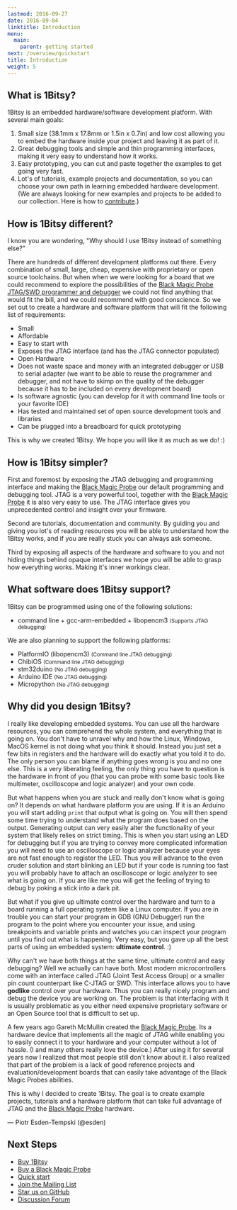 ```yaml
---
lastmod: 2016-09-27
date: 2016-09-04
linktitle: Introduction
menu:
  main:
    parent: getting started
next: /overview/quickstart
title: Introduction
weight: 5
---
```


## What is 1Bitsy?

1Bitsy is an embedded hardware/software development platform. With several main goals:

1. Small size (38.1mm x 17.8mm or 1.5in x 0.7in) and low cost allowing you to embed the hardware inside your project and leaving it as part of it.
2. Great debugging tools and simple and thin programming interfaces, making it very easy to understand how it works.
3. Easy prototyping, you can cut and paste together the examples to get going very fast.
4. Lot's of tutorials, example projects and documentation, so you can choose your own path in learning embedded hardware development. (We are always looking for new examples and projects to be added to our collection. Here is how to [contribute](/community/contributing/).)

## How is 1Bitsy different?

I know you are wondering, "Why should I use 1Bitsy instead of
something else?"

There are hundreds of different development platforms out there. Every
combination of small, large, cheap, expensive with proprietary or open source
toolchains. But when when we were looking for a board that we could recommend to
explore the possibilities of the [Black Magic Probe JTAG/SWD programmer and
debugger](http://github.com/blacksphere/blackmagic) we could not find anything
that would fit the bill, and we could recommend with good conscience. So we set
out to create a hardware and software platform that will fit the following list
of requirements:

* Small
* Affordable
* Easy to start with
* Exposes the JTAG interface (and has the JTAG connector populated)
* Open Hardware
* Does not waste space and money with an integrated debugger or USB to serial
  adapter (we want to be able to reuse the programmer and debugger, and not have
  to skimp on the quality of the debugger because it has to be included on every
  development board)
* Is software agnostic (you can develop for it with command line tools or your favorite IDE)
* Has tested and maintained set of open source development tools and libraries
* Can be plugged into a breadboard for quick prototyping

This is why we created 1Bitsy. We hope you will like it as much as we do!  :)

## How is 1Bitsy simpler?

First and foremost by exposing the JTAG debugging and programming interface and
making the [Black Magic Probe](http://github.com/blacksphere/blackmagic) our
default programming and debugging tool. JTAG is a very powerful tool, together
with the [Black Magic Probe](http://github.com/blacksphere/blackmagic) it is
also very easy to use. The JTAG interface gives you unprecedented control and
insight over your firmware.

Second are tutorials, documentation and community. By guiding you and giving you
lot's of reading resources you will be able to understand how the 1Bitsy works,
and if you are really stuck you can always ask someone.

Third by exposing all aspects of the hardware and software to you and not hiding
things behind opaque interfaces we hope you will be able to grasp how everything
works. Making it's inner workings clear.

## What software does 1Bitsy support?

1Bitsy can be programmed using one of the following solutions:

* command line + gcc-arm-embedded + libopencm3 <small>(Supports JTAG debugging)</small>

We are also planning to support the following platforms:

* PlatformIO (libopencm3) <small>(Command line JTAG debugging)</small>
* ChibiOS <small>(Command line JTAG debugging)</small>
* stm32duino <small>(No JTAG debugging)</small>
* Arduino IDE <small>(No JTAG debugging)</small>
* Micropython <small>(No JTAG debugging)</small>

## Why did you design 1Bitsy?

I really like developing embedded systems. You can use all the hardware
resources, you can comprehend the whole system, and everything that is going on.
You don't have to unravel why and how the Linux, Windows, MacOS kernel is not
doing what you think it should. Instead you just set a few bits in registers and
the hardware will do exactly what you told it to do. The only person you can
blame if anything goes wrong is you and no one else. This is a very liberating
feeling, the only thing you have to question is the hardware in front of you
(that you can probe with some basic tools like multimeter, oscilloscope and
logic analyzer) and your own code.

But what happens when you are stuck and really don't know what is going on? It
depends on what hardware platform you are using. If it is an Arduino you will
start adding `print` that output what is going on. You will then spend some time
trying to understand what the program does based on the output. Generating
output can very easily alter the functionality of your system that likely relies
on strict timing. This is when you start using an LED for debugging but if you
are trying to convey more complicated information you will need to use an
oscilloscope or logic analyzer because your eyes are not fast enough to register
the LED. Thus you will advance to the even cruder solution and start blinking an
LED but if your code is running too fast you will probably have to attach an
oscilloscope or logic analyzer to see what is going on. If you are like me you
will get the feeling of trying to debug by poking a stick into a dark pit.

But what if you give up ultimate control over the hardware and turn to a board
running a full operating system like a Linux computer. If you are in trouble you
can start your program in GDB (GNU Debugger) run the program to the point where
you encounter your issue, and using breakpoints and variable prints and watches
you can inspect your program until you find out what is happening. Very easy,
but you gave up all the best parts of using an embedded system: __ultimate
control__. :)

Why can't we have both things at the same time, ultimate control and easy
debugging? Well we actually can have both. Most modern microcontrollers come
with an interface called JTAG (Joint Test Access Group) or a smaller pin count
counterpart like C-JTAG or SWD. This interface allows you to have __godlike__
control over your hardware. Thus you can really nicely program and debug the
device you are working on. The problem is that interfacing with it is usually
problematic as you either need expensive proprietary software or an Open Source
tool that is difficult to set up.

A few years ago Gareth McMullin created the [Black Magic
Probe](http://github.com/blacksphere/blackmagic). Its a hardware device that
implements all the magic of JTAG while enabling you to easily connect it to your
hardware and your computer without a lot of hassle. (I and many others really
love the device.) After using it for several years now I realized that most
people still don't know about it. I also realized that part of the problem is a
lack of good reference projects and evaluation/development boards that can
easily take advantage of the Black Magic Probes abilities.

This is why I decided to create 1Bitsy. The goal is to create example projects,
tutorials and a hardware platform that can take full advantage of JTAG and the
[Black Magic Probe](http://github.com/blacksphere/blackmagic) hardware.


&mdash; Piotr Esden-Tempski (@esden)

## Next Steps

 * [Buy 1Bitsy](http://1bitsquared.com/products/1bitsy)
 * [Buy a Black Magic Probe](http://1bitsquared.com/products/black-magic-probe)
 * [Quick start](/overview/quickstart/)
 * [Join the Mailing List](/community/discourse-forum/)
 * [Star us on GitHub](https://github.com/1bitsy)
 * [Discussion Forum](http://discuss.1bitsy.org/)
